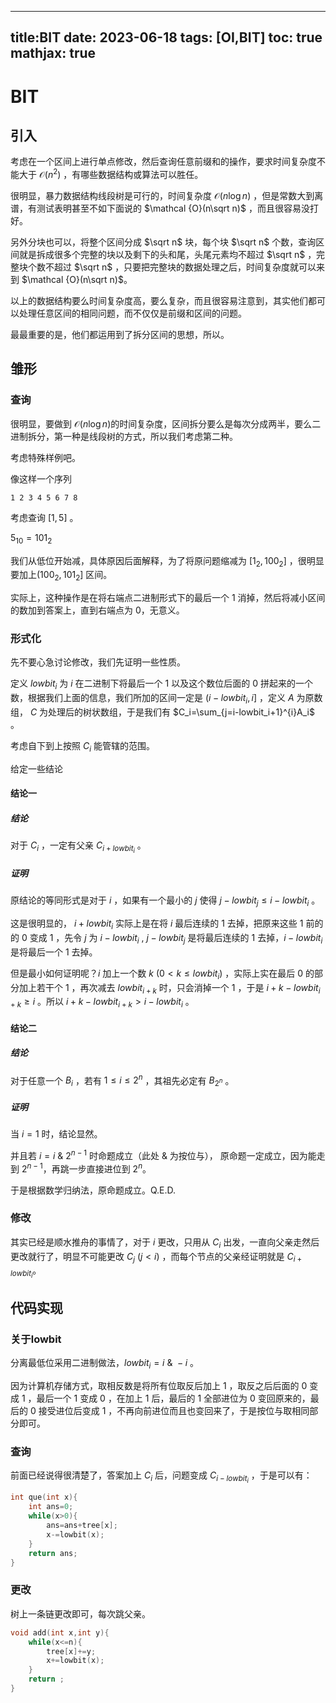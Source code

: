 

---
title:BIT 
date: 2023-06-18
tags: [OI,BIT]
toc: true
mathjax: true
---


# BIT

## 引入

考虑在一个区间上进行单点修改，然后查询任意前缀和的操作，要求时间复杂度不能大于 $\mathcal{O}(n^2)$ ，有哪些数据结构或算法可以胜任。

很明显，暴力数据结构线段树是可行的，时间复杂度 $\mathcal {O}(n\log n)$ ，但是常数大到离谱，有测试表明甚至不如下面说的 $\mathcal {O}(n\sqrt n)$ ，而且很容易没打好。

另外分块也可以，将整个区间分成 $\sqrt n$ 块，每个块 $\sqrt n$ 个数，查询区间就是拆成很多个完整的块以及剩下的头和尾，头尾元素均不超过 $\sqrt n$ ，完整块个数不超过 $\sqrt n$ ，只要把完整块的数据处理之后，时间复杂度就可以来到 $\mathcal {O}(n\sqrt  n)$。

以上的数据结构要么时间复杂度高，要么复杂，而且很容易注意到，其实他们都可以处理任意区间的相同问题，而不仅仅是前缀和区间的问题。

最最重要的是，他们都运用到了拆分区间的思想，所以。


## 雏形

### 查询

很明显，要做到 $\mathcal{O}(n\log n)$的时间复杂度，区间拆分要么是每次分成两半，要么二进制拆分，第一种是线段树的方式，所以我们考虑第二种。

考虑特殊样例吧。

像这样一个序列 

```
1 2 3 4 5 6 7 8
```

考虑查询 $[1,5]$ 。

$5_{10}=101_{2}$

我们从低位开始减，具体原因后面解释，为了将原问题缩减为 $[1_2,100_2]$ ，很明显要加上$(100_2,101_2]$ 区间。

实际上，这种操作是在将右端点二进制形式下的最后一个 $1$ 消掉，然后将减小区间的数加到答案上，直到右端点为 $0$，无意义。


### 形式化

先不要心急讨论修改，我们先证明一些性质。

定义 $lowbit_i$ 为 $i$ 在二进制下将最后一个 $1$ 以及这个数位后面的 $0$ 拼起来的一个数，根据我们上面的信息，我们所加的区间一定是 $(i-lowbit_i,i]$ ，定义 $A$ 为原数组， $C$ 为处理后的树状数组，于是我们有 $C_i=\sum_{j=i-lowbit_i+1}^{i}A_i$ 。

考虑自下到上按照 $C_i$ 能管辖的范围。


给定一些结论

#### 结论一

##### 结论

对于 $C_i$ ，一定有父亲 $C_{i+lowbit_i}$ 。

##### 证明

原结论的等同形式是对于 $i$ ，如果有一个最小的 $j$ 使得 $j-lowbit_j \leq i-lowbit_i$ 。

这是很明显的， $i+lowbit_i$ 实际上是在将 $i$ 最后连续的 $1$ 去掉，把原来这些 $1$ 前的的 $0$ 变成 $1$ ，先令 $j$ 为 $i-lowbit_i$ , $j-lowbit_j$ 是将最后连续的 $1$ 去掉，$i-lowbit_i$ 是将最后一个 $1$ 去掉。

但是最小如何证明呢？$i$ 加上一个数 $k~(0\lt k\leq lowbit_i)$ ，实际上实在最后 $0$ 的部分加上若干个 $1$ ，再次减去 $lowbit_{i+k}$ 时，只会消掉一个 $1$ ，于是 $i+k-lowbit_{i+k}\geq i$ 。所以 $i+k-lowbit_{i+k} \gt i-lowbit_i$ 。

#### 结论二

##### 结论

对于任意一个 $B_i$ ，若有 $1\leq i \leq 2^n$ ，其祖先必定有 $B_{2^n}$ 。

##### 证明

当 $i=1$ 时，结论显然。

并且若 $i=i~\&~2^{n-1}$ 时命题成立（此处 $\&$ 为按位与），  原命题一定成立，因为能走到 $2^{n-1}$，再跳一步直接进位到 $2^n$。

于是根据数学归纳法，原命题成立。Q.E.D.

### 修改

其实已经是顺水推舟的事情了，对于 $i$ 更改，只用从 $C_i$ 出发，一直向父亲走然后更改就行了，明显不可能更改 $C_j ~(j\lt i)$ ，而每个节点的父亲经证明就是 $C_{i+lowbit_i}$。

## 代码实现

### 关于lowbit

分离最低位采用二进制做法，$lowbit_i=i~\&~-i$ 。

因为计算机存储方式，取相反数是将所有位取反后加上 $1$ ，取反之后后面的 $0$ 变成 $1$ ，最后一个 $1$ 变成 $0$ ，在加上 $1$ 后，最后的 $1$ 全部进位为 $0$ 变回原来的，最后的 $0$ 接受进位后变成 $1$ ，不再向前进位而且也变回来了，于是按位与取相同部分即可。 

### 查询

前面已经说得很清楚了，答案加上 $C_i$ 后，问题变成 $C_{i-lowbit_i}$ ，于是可以有：

```cpp
int que(int x){
	int ans=0;
	while(x>0){
		ans=ans+tree[x];
		x-=lowbit(x);
	}
	return ans;
}
```

### 更改

树上一条链更改即可，每次跳父亲。

```cpp
void add(int x,int y){
    while(x<=n){
        tree[x]+=y;
        x+=lowbit(x);
    }
    return ;
}
```
